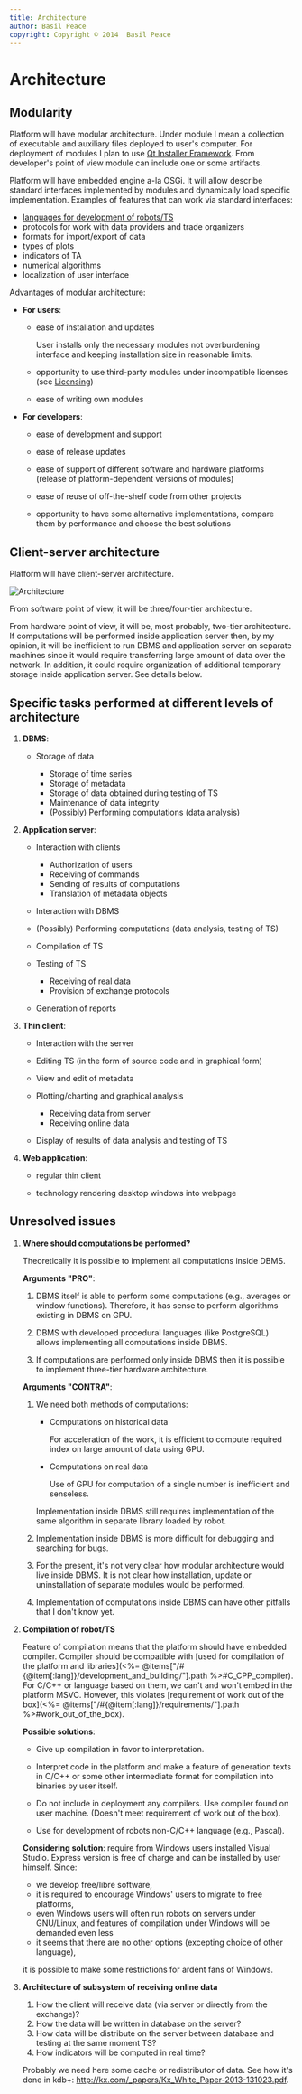 ```yaml
---
title: Architecture
author: Basil Peace
copyright: Copyright © 2014  Basil Peace
---
```


Architecture
============

Modularity
----------

Platform will have modular architecture. Under module I mean a
collection of executable and auxiliary files deployed to user's
computer. For deployment of modules I plan to use
[Qt Installer Framework](http://doc-snapshot.qt-project.org/qtifw-master/index.html).
From developer's point of view module can include one or some artifacts.

Platform will have embedded engine a-la OSGi. It will allow describe
standard interfaces implemented by modules and dynamically load specific
implementation. Examples of features that can work via standard
interfaces:

*	[languages for development of robots/TS](<%= @items["/#{@item[:lang]}/DSL/"].path %>)
*	protocols for work with data providers and trade organizers
*	formats for import/export of data
*	types of plots
*	indicators of TA
*	numerical algorithms
*	localization of user interface

Advantages of modular architecture:

*	**For users**:

	*	ease of installation and updates

		User installs only the necessary modules not  overburdening
interface and keeping installation size in reasonable limits.

	*	opportunity to use third-party modules under incompatible
licenses (see
[Licensing](<%= @items["/#{@item[:lang]}/licensing/"].path %>))

	*	ease of writing own modules

*	**For developers**:

	*	ease of development and support

	*	ease of release updates

	*	ease of support of different software and hardware platforms
(release of platform-dependent versions of modules)

	*	ease of reuse of off-the-shelf code from other projects

	*	opportunity to have some alternative implementations, compare
them by performance and choose the best solutions


Client-server architecture
--------------------------

Platform will have client-server architecture.

![Architecture](<%= @items["/#{@item[:lang]}/images/architecture/"].path %>)

From software point of view, it will be three/four-tier architecture.

From hardware point of view, it will be, most probably, two-tier
architecture. If computations will be performed inside application
server then, by my opinion, it will be inefficient to run DBMS and
application server on separate machines since it would require
transferring large amount of data over the network. In addition, it
could require organization of additional temporary storage inside
application server. See details below.


Specific tasks performed at different levels of architecture
------------------------------------------------------------

1.	**DBMS**:

	*	Storage of data

		*	Storage of time series
		*	Storage of metadata
		*	Storage of data obtained during testing of TS
		*	Maintenance of data integrity
		*	(Possibly) Performing computations (data analysis)

2.	**Application server**:

	*	Interaction with clients

		*	Authorization of users
		*	Receiving of commands
		*	Sending of results of computations
		*	Translation of metadata objects

	*	Interaction with DBMS

	*	(Possibly) Performing computations (data analysis, testing of
TS)

	*	Compilation of TS

	*	Testing of TS

		*	Receiving of real data
		*	Provision of exchange protocols

	*	Generation of reports

3.	**Thin client**:

	*	Interaction with the server

	*	Editing TS (in the form of source code and in graphical form)

	*	View and edit of metadata

	*	Plotting/charting and graphical analysis

		*	Receiving data from server
		*	Receiving online data

	*	Display of results of data analysis and testing of TS

4.	**Web application**:

	*	regular thin client

	*	technology rendering desktop windows into webpage


Unresolved issues
------------------

1.	**Where should computations be performed?**

	Theoretically it is possible to implement all computations inside
DBMS.

	**Arguments "PRO"**:

	1.	DBMS itself is able to perform some computations (e.g., averages
or window functions). Therefore, it has sense to perform algorithms
existing in DBMS on GPU.

	2.	DBMS with developed procedural languages (like PostgreSQL)
allows implementing all computations inside DBMS.

	3.	If computations are performed only inside DBMS then it is
possible to implement three-tier hardware architecture.

	**Arguments "CONTRA"**:

	1.	We need both methods of computations:

		*	Computations on historical data

			For acceleration of the work, it is efficient to compute
required index on large amount of data using GPU.

		*	Computations on real data

			Use of GPU for computation of a single number is inefficient
and senseless.

		Implementation inside DBMS still requires implementation of the
same algorithm in separate library loaded by robot.

	2.	Implementation inside DBMS is more difficult for debugging and
searching for bugs.

	3.	For the present, it's not very clear how modular architecture
would live inside DBMS. It is not clear how installation, update or
uninstallation of separate modules would be performed.

	4.	Implementation of computations inside DBMS can have other
pitfalls that I don't know yet.

2.	<a name="problem_compilation"></a>**Compilation of robot/TS**

	Feature of compilation means that the platform should have embedded
compiler. Compiler should be compatible with
[used for compilation of the platform and libraries](<%= @items["/#{@item[:lang]}/development_and_building/"].path %>#C_CPP_compiler).
For C/C++ or language based on them, we can't and won't embed in the
platform MSVC. However, this violates
[requirement of work out of the box](<%= @items["/#{@item[:lang]}/requirements/"].path %>#work_out_of_the_box).

	**Possible solutions**:

	*	Give up compilation in favor to interpretation.

	*	Interpret code in the platform and make a feature of generation
texts in C/C++ or some other intermediate format for compilation into
binaries by user itself.

	*	Do not include in deployment any compilers. Use compiler found
on user machine. (Doesn't meet requirement of work out of the box).

	*	Use for development of robots non-C/C++ language (e.g., Pascal).

	**Considering solution**: require from Windows users installed
Visual Studio. Express version is free of charge and can be installed by
user himself. Since:

	*	we develop free/libre software,
	*	it is required to encourage Windows' users to migrate to free
platforms,
	*	even Windows users will often run robots on servers under
GNU/Linux, and features of compilation under Windows will be demanded
even less
	*	it seems that there are no other options (excepting choice of
other language),

	it is possible to make some restrictions for ardent fans of Windows.

3.	<a name="problem_online_data"></a>**Architecture of subsystem of
receiving online data**

	1.	How the client will receive data (via server or directly from
the exchange)?
	2.	How the data will be written in database on the server?
	3.	How data will be distribute on the server between database and
testing at the same moment TS?
	4.	How indicators will be computed in real time?

	Probably we need here some cache or redistributor of data. See how
it's done in kdb+:
<http://kx.com/_papers/Kx_White_Paper-2013-131023.pdf>.
